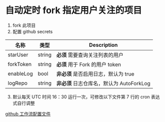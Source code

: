 # 自动定时 fork 指定用户关注的项目

1. fork 此项目
2. 配置 github secrets

| 名称      | 类型   | Description                               |
| --------- | ------ | ----------------------------------------- |
| starUser  | string | **必须** 需要查询关注列表的用户           |
| forkToken | string | **必须** 用于 Fork 的用户 token           |
| enableLog | bool   | **非必须** 是否启用日志，默认为 true      |
| logRepo   | string | **非必须** 日志仓库名，默认为 AutoForkLog |

3. 默认每天 UTC 时间 16：30 运行一次，可修改以下文件第 7 行的 cron 表达式自行调整

[github 工作流配置文件](./.github/workflows)

